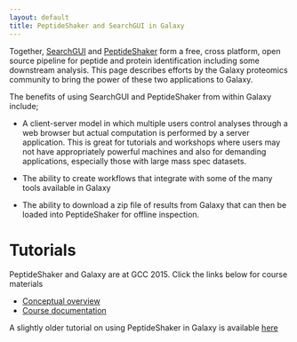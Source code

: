 ```yaml
---
layout: default
title: PeptideShaker and SearchGUI in Galaxy
---
```


Together, [SearchGUI](http://searchgui.googlecode.com) and [PeptideShaker](http://peptideshaker.googlecode.com) form a free, cross platform, open source pipeline for peptide and protein identification including some downstream analysis.  This page describes efforts by the Galaxy proteomics community to bring the power of these two applications to Galaxy.

The benefits of using SearchGUI and PeptideShaker from within Galaxy include;

- A client-server model in which multiple users control analyses through a web browser but actual computation is performed by a server application.  This is great for tutorials and workshops where users may not have appropriately powerful machines and also for demanding applications, especially those with large mass spec datasets.

- The ability to create workflows that integrate with some of the many tools available in Galaxy

- The ability to download a zip file of results from Galaxy that can then be loaded into PeptideShaker for offline inspection.


# Tutorials

PeptideShaker and Galaxy are at GCC 2015.  Click the links below for course materials

- [Conceptual overview](https://dl.dropboxusercontent.com/u/226794/github/GCC%202015%2007062015.pdf)
- [Course documentation](https://dl.dropboxusercontent.com/u/226794/github/GCC2015Documentation.pdf)


A slightly older tutorial on using PeptideShaker in Galaxy is available [here](https://github.com/iracooke/LearnGalaxyProteomics/wiki/TutorialPeptideShaker)